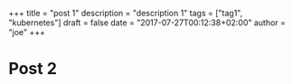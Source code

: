 +++
title = "post 1"
description = "description 1"
tags = ["tag1", "kubernetes"]
draft = false
date = "2017-07-27T00:12:38+02:00"
author = "joe"
+++

# Post 2
